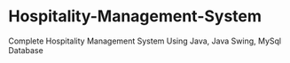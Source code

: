 # Hospitality-Management-System
Complete Hospitality Management System Using Java, Java Swing, MySql Database
